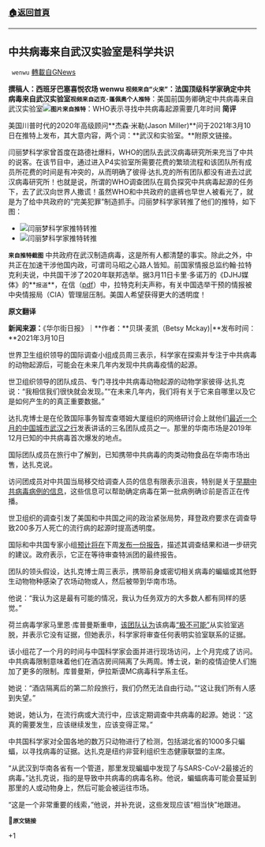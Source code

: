 ###  [:house:返回首頁](https://github.com/ourhimalayas/txt)
---

## 中共病毒来自武汉实验室是科学共识
` wenwu` [轉載自GNews](https://gnews.org/zh-hans/968669/)

**撰稿人：西班牙巴塞喜悦农场 **wenwu
**`视频来自“火来”`**：法国顶级科学家确定中共病毒来自武汉实验室**`视频来自迈克·蓬佩奥个人推特`**：美国前国务卿确定中共病毒来自武汉实验室![]()![](https://gnews.org/wp-content/uploads/2021/03/image0-1-4.jpg)**`图片来自推特`**：WHO表示寻找中共病毒起源需要几年时间
**简评**

美国川普时代的2020年高级顾问**杰森·米勒(Jason Miller)**问于2021年3月10日在推特上发布，其大意内容，两个词：**武汉和实验室。**附原文链接。

闫丽梦科学家曾首度在路德社爆料，WHO的团队去武汉病毒研究所来充当了中共的说客。在该节目中，通过进入P4实验室所需要花费的繁琐流程和该团队所有成员所花费的时间是有冲突的，从而明确了彼得·达扎克的所有团队都没有进去过武汉病毒研究所！也就是说，所谓的WHO调查团队在肩负探究中共病毒起源的任务下，去了武汉向世界人撒谎！虽然WHO和中共政府的底裤也早世人被看光了，就是为了给中共政府的“完美犯罪”制造抓手。闫丽梦科学家转推了他们的推特，如下图：

- ![]()![](https://gnews.org/wp-content/uploads/2021/03/IMG_0962.jpeg)闫丽梦科学家推特转推
- ![]()![](https://gnews.org/wp-content/uploads/2021/03/IMG_0963.jpeg)闫丽梦科学家推特转推

**`来自推特截图`**
中共政府在武汉制造病毒，这是所有人都清楚的事实。除此之外，中共正在加速干涉他国内政，可谓司马昭之心路人皆知。前国家情报总监约翰·拉特克利夫说，中共国干涉了2020年联邦选举。据3月11日卡里·多诺万的《DJHJ媒体》的**`报道`**，在信（[pdf](https://www.scribd.com/document/491038048/Ratcliffe-Views-on-Intelligence-Community-Election-Security-Analysis#from_embed)）中，拉特克利夫声称，有关中国选举干预的情报被中央情报局（CIA）管理层压制。美国人希望获得更大的透明度！

**原文翻译**

**新闻来源：**《华尔街日报》｜**作者：**贝琪·麦凯（Betsy Mckay)|**发布时间：**2021年3月10日

世界卫生组织领导的国际调查小组成员周三表示，科学家在探索并专注于中共病毒的动物起源后，可能会在未来几年内发现中共病毒疫情的起源。

世卫组织领导的团队成员、专门寻找中共病毒动物起源的动物学家彼得·达扎克说：“我相信我们很快就会发现。”“在未来几年内，我们将有关于它来自哪里以及它是如何产生的的真正重要数据。”

达扎克博士是在伦敦国际事务智库查塔姆大厦组织的网络研讨会上就他们[最近一个月的中国城市武汉之行](https://www.wsj.com/articles/in-hunt-for-covid-19-origin-patient-zero-points-to-second-wuhan-market-11614335404?mod=article_inline)发表讲话的三名团队成员之一。那里的华南市场是2019年12月已知的中共病毒首次爆发的地点。

国际团队成员在旅行中了解到，已知携带中共病毒的肉类动物食品在华南市场出售，达扎克说。

访问团成员对中共国当局移交给调查人员的信息有限表示沮丧，特别是关于[早期中共病毒病例的信息](https://www.wsj.com/articles/china-refuses-to-give-who-raw-data-on-early-covid-19-cases-11613150580?mod=article_inline)，这些信息可以帮助确定病毒在第一批病例确诊前是否正在传播。

世卫组织的调查引发了美国和中共国之间的政治紧张局势，拜登政府要求在调查导致200多万人死亡的流行病的起源时提高透明度。

国际和中共国专家小组[预计将在](https://www.wsj.com/articles/who-investigators-to-scrap-interim-report-on-probe-of-covid-19-origins-11614865067?mod=article_inline)下周[发布一份报告](https://www.wsj.com/articles/who-investigators-to-scrap-interim-report-on-probe-of-covid-19-origins-11614865067?mod=article_inline)，描述其调查结果和进一步研究的建议。政府表示，它正在等待审查特派团的最终报告。

团队的领头假设，达扎克博士周三表示，携带前身或密切相关病毒的蝙蝠或其他野生动物物种感染了农场动物或人，然后被带到华南市场。

他说：“我认为这是最有可能的情况，我认为任务双方的大多数人都有同样的感觉。”

荷兰病毒学家马里恩·库普曼斯重申，[该团队认为](https://www.wsj.com/articles/coronavirus-most-likely-spilled-over-to-humans-through-intermediate-animal-says-who-11612868217?mod=article_inline)该病毒[“极不可能”](https://www.wsj.com/articles/coronavirus-most-likely-spilled-over-to-humans-through-intermediate-animal-says-who-11612868217?mod=article_inline)从实验室逃脱，并表示它没有证据，但她表示，科学家将审查任何表明实验室联系的证据。

该小组花了一个月的时间与中国科学家会面并进行现场访问，上个月完成了访问。中共病毒限制意味着他们在酒店房间隔离了头两周。博士说，新的疫情迫使人们施加了更多的限制。库普曼斯，伊拉斯谟MC病毒科学系主任。

她说：“酒店隔离后的第二阶段旅行，我们仍然无法自由行动。”“这让我们所有人感到失望。”

她说，她认为，在流行病或大流行中，应该定期调查中共病毒的起源。她说：“这真的需要发生，应该继续发生，应该变得正常。”

中共国科学家对全国各地的数万只动物进行了检测，包括湖北省的1000多只蝙蝠，以寻找病毒的证据。达扎克是纽约非营利组织生态健康联盟的主席。

“从武汉到华南各省有一个管道，那里发现蝙蝠中发现了与SARS-CoV-2最接近的病毒。”达扎克说，指的是导致中共病毒的病毒名称。他说，蝙蝠病毒可能会蔓延到那里的人或动物身上，然后可能会被运往市场。

“这是一个非常重要的线索，”他说，并补充说，这些发现应该“相当快”地跟进。

🔗**`原文链接`**

+1

